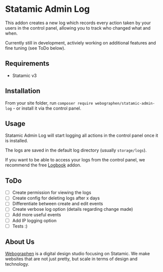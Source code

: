 # Statamic Admin Log

This addon creates a new log which records every action taken by your users in the control panel, allowing you to track who changed what and when.

Currently still in development, activiely working on additional features and fine tuning (see ToDo below).

## Requirements

- Statamic v3

## Installation

From your site folder, run `composer require webographen/statamic-admin-log` - or install it via the control panel.

## Usage

Statamic Admin Log will start logging all actions in the control panel once it is installed. 

The logs are saved in the default log directory (usually `storage/logs`).

If you want to be able to access your logs from the control panel, we recommend the free [Logbook](https://statamic.com/addons/aryeh-raber/logbook) addon.

## ToDo

- [ ] Create permission for viewing the logs
- [ ] Create config for deleting logs after x days
- [ ] Differentiate between create and edit events
- [ ] Create verbose log option (details regarding change made)
- [ ] Add more useful events
- [ ] Add IP logging option
- [ ] Tests :)

## About Us

[Webographen](https://webographen.de/) is a digital design studio focusing on Statamic. We make websites that are not just pretty, but scale in terms of design and technology.